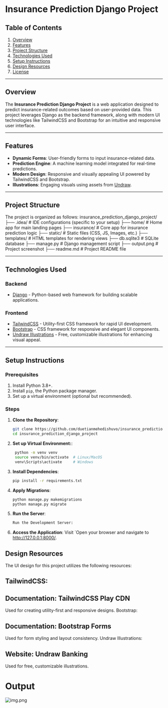 # Insurance Prediction Django Project

## Table of Contents

1. [Overview](#overview)
2. [Features](#features)
3. [Project Structure](#project-structure)
4. [Technologies Used](#technologies-used)
5. [Setup Instructions](#setup-instructions)
6. [Design Resources](#design-resources)
7. [License](#license)

---

## Overview

The **Insurance Prediction Django Project** is a web application designed to predict insurance-related outcomes based on user-provided data. This project leverages Django as the backend framework, along with modern UI technologies like TailwindCSS and Bootstrap for an intuitive and responsive user interface.

---

## Features

- **Dynamic Forms**: User-friendly forms to input insurance-related data.
- **Prediction Engine**: A machine learning model integrated for real-time predictions.
- **Modern Design**: Responsive and visually appealing UI powered by TailwindCSS and Bootstrap.
- **Illustrations**: Engaging visuals using assets from [Undraw](https://undraw.co/).

---

## Project Structure

The project is organized as follows:
insurance_prediction_django_project/ 
├── .idea/ # IDE configurations (specific to your setup) 
├── home/ # Home app for main landing pages 
├── insurance/ # Core app for insurance prediction logic 
├── static/ # Static files (CSS, JS, Images, etc.) 
├── templates/ # HTML templates for rendering views 
├── db.sqlite3 # SQLite database 
├── manage.py # Django management script 
├── output.png # Project screenshot 
├── readme.md # Project README file


---

## Technologies Used

### **Backend**
- [Django](https://www.djangoproject.com/) - Python-based web framework for building scalable applications.

### **Frontend**
- [TailwindCSS](https://tailwindcss.com/docs/installation/play-cdn) - Utility-first CSS framework for rapid UI development.
- [Bootstrap](https://getbootstrap.com/) - CSS framework for responsive and elegant UI components.
- [Undraw Illustrations](https://undraw.co/) - Free, customizable illustrations for enhancing visual appeal.

---

## Setup Instructions

### Prerequisites
1. Install Python 3.8+.
2. Install `pip`, the Python package manager.
3. Set up a virtual environment (optional but recommended).

### Steps

1. **Clone the Repository**:
   ```bash
   git clone https://github.com/duetianmehedishuvo/insurance_prediction_django_project.git
   cd insurance_prediction_django_project
   
2. **Set up Virtual Environment:**:
   ```bash
    python -m venv venv
    source venv/bin/activate  # Linux/MacOS
    venv\Scripts\activate     # Windows

3. **Install Dependencies**:
    ```bash
    pip install -r requirements.txt

4. **Apply Migrations**:
    ```bash
    python manage.py makemigrations
    python manage.py migrate
   
5. **Run the Server**:
    ```bash
   Run the Development Server:

6. **Access the Application**:
   Visit `Open your browser and navigate to http://127.0.0.1:8000/.

## Design Resources
The UI design for this project utilizes the following resources:

## TailwindCSS:

## Documentation: TailwindCSS Play CDN
Used for creating utility-first and responsive designs.
Bootstrap:

## Documentation: Bootstrap Forms
Used for form styling and layout consistency.
Undraw Illustrations:

## Website: Undraw Banking
Used for free, customizable illustrations.

# Output

![img.png](output.png)
